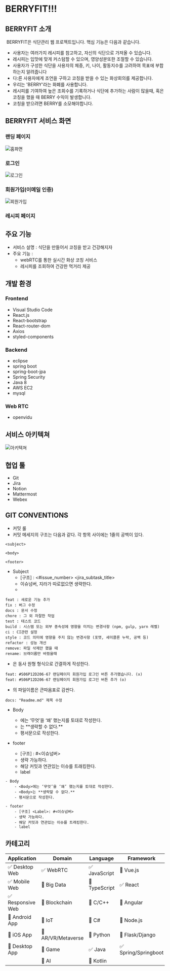 # BERRYFIT!!!

## BERRYFIT 소개 ##

​	BERRYFIT은 식단관리 웹 프로젝트입니다. 핵심 기능은 다음과 같습니다.

* 사용자는 여러가지 레시피를 참고하고, 자신의 식단으로 가져올 수 있습니다.
* 레시피는 입맛에 맞게 커스텀할 수 있으며, 영양성분또한 조절할 수 있습니다.
* 사용자가 구성한 식단을 사용자의 체중, 키, 나이, 활동지수를 고려하여 목표에 부합하는지 알려줍니다
* 다:른 사용자에게 조언을 구하고 코칭을 받을 수 있는 화상회의를 제공합니다.
* 우리는 'BERRY'라는 화폐를 사용합니다.
* 레시피를 기여하여 높은 조회수를 기록하거나 식단에 추가하는 사람이 많을때, 혹은 코칭을 했을 때 BERRY 수익이 발생합니다.
* 코칭을 받으려면 BERRY를 소모해야합니다.



## BERRYFIT 서비스 화면 ##

### 랜딩 페이지 ###

![홈화면](README.assets/홈화면.PNG)

### 로그인 ###

![로그인](README.assets/로그인.PNG)



### 회원가입(이메일 인증) ###

![회원가입](README.assets/회원가입.PNG)

### 레시피 페이지 ###



## 주요 기능 ##

- 서비스 설명 : 식단을 만들어서 코칭을 받고 건강해지자
- 주요 기능 :
  - webRTC를 통한 실시간 화상 코칭 서비스
  - 레시피를 조회하여 건강한 먹거리 제공



## 개발 환경 ##

### Frontend ###

- Visual Studio Code
- React.js
- React-bootstrap
- React-router-dom
- Axios
- styled-components

### Backend ###

- eclipse
- spring boot
- spring-boot-jpa
- Spring Security
- Java 8
- AWS EC2
- mysql



### Web RTC ###

- openvidu



## 서비스 아키텍쳐 ##



![아키텍쳐](README.assets/아키텍쳐.png)



## 협업 툴 ##

- Git
- Jira
- Notion
- Mattermost
- Webex



## GIT CONVENTIONS ##

- 커밋 룰
- 커밋 메세지의 구조는 다음과 같다. 각 항목 사이에는 1줄의 공백이 있다.

```
<subject>

<body>

<footer>
```

- Subject
  - [구조] <type>: <#issue_number> <jira_subtask_title>
  - 이슈넘버, 지라가 따로없으면 생략한다.
  - <type>

```
feat : 새로운 기능 추가
fix : 버그 수정
docs : 문서 수정
chore : 그 외 자잘한 작업
test : 테스트 코드
build : 시스템 또는 외부 종속성에 영향을 미치는 변경사항 (npm, gulp, yarn 레벨)
ci : CI관련 설정
style : 코드 의미에 영향을 주지 않는 변경사항 (포맷, 세미콜론 누락, 공백 등)
refactor : 성능 개선
remove: 파일 삭제만 했을 때
rename: 브래이름만 바꿨을때
```

- <description>은 동사 원형 형식으로 간결하게 작성한다.

```
feat: #S06P12D206-67 랜딩페이지 회원가입 로그인 버튼 추가했습니다. (x)
feat: #S06P12D206-67 랜딩페이지 회원가입 로그인 버튼 추가 (o)
```

- <decription>의 파일이름은 큰따옴표로 감싼다.

```
docs: "Readme.md" 제목 수정
```

- Body

  - <Body>에는 ‘무엇’을 ‘왜’ 했는지를 토대로 작성한다.
  - <Body>는 **생략할 수 없다.**
  - 평서문으로 작성한다.

- footer

  - [구조] <Label>: #<이슈넘버>
  - 생략 가능하다.
  - 해당 커밋과 연관있는 이슈를 트래킹한다.
  - label

  

```
- Body
    - <Body>에는 ‘무엇’을 ‘왜’ 했는지를 토대로 작성한다.
    - <Body>는 **생략할 수 없다.**
    - 평서문으로 작성한다.
    
- footer
    - [구조] <Label>: #<이슈넘버>
    - 생략 가능하다.
    - 해당 커밋과 연관있는 이슈를 트래킹한다.
    - label
```





## 카테고리

| Application | Domain | Language | Framework |
| ---- | ---- | ---- | ---- |
| :white_check_mark: Desktop Web | :white_check_mark: WebRTC | :white_check_mark: JavaScript | :black_square_button: Vue.js |
| :white_check_mark: Mobile Web | :black_square_button: Big Data | :black_square_button: TypeScript | :white_check_mark: React |
| :white_check_mark: Responsive Web | :black_square_button: Blockchain | :black_square_button: C/C++ | :black_square_button: Angular |
| :black_square_button: Android App | :black_square_button: IoT | :black_square_button: C# | :black_square_button: Node.js |
| :black_square_button: iOS App | :black_square_button: AR/VR/Metaverse | :black_square_button: Python | :black_square_button: Flask/Django |
| :black_square_button: Desktop App | :black_square_button: Game | :white_check_mark: Java | :white_check_mark: Spring/Springboot |
| | :black_square_button: AI | :black_square_button: Kotlin | |

